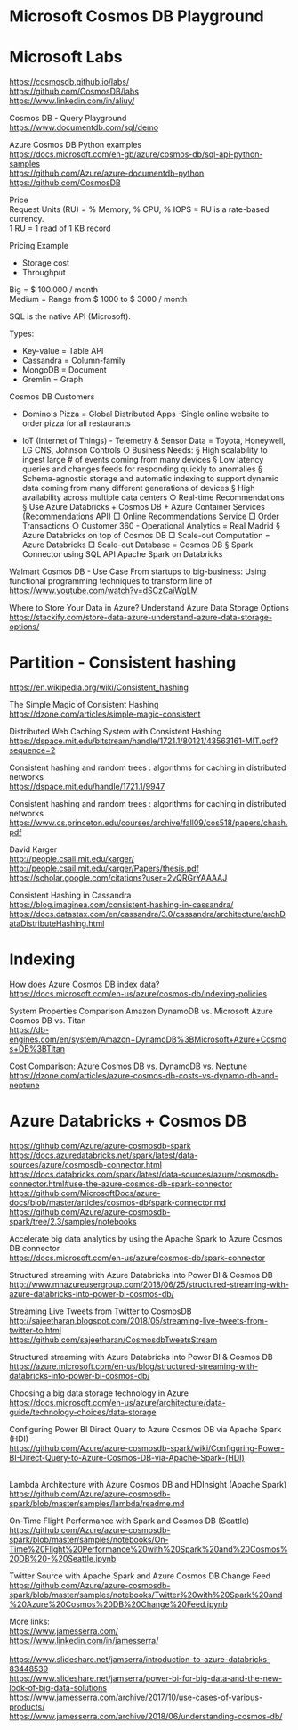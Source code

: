 # Microsoft Cosmos DB Playground

# Microsoft Labs <BR>
https://cosmosdb.github.io/labs/ <BR>
https://github.com/CosmosDB/labs <BR>
https://www.linkedin.com/in/aliuy/ <BR>	

Cosmos DB - Query Playground<BR>
https://www.documentdb.com/sql/demo

Azure Cosmos DB Python examples <BR>
https://docs.microsoft.com/en-gb/azure/cosmos-db/sql-api-python-samples <BR>
https://github.com/Azure/azure-documentdb-python <BR>
https://github.com/CosmosDB <BR>


Price <BR>
Request Units (RU) = % Memory, % CPU, % IOPS = RU is a rate-based currency.<BR>
1 RU = 1 read of 1 KB record<BR>

Pricing Example
- Storage cost
- Throughput

Big = $ 100.000 / month<BR>
Medium =  Range from $ 1000 to $ 3000 / month<BR>


SQL is the native API (Microsoft).<BR>

Types:
- Key-value = Table API
- Cassandra = Column-family 
- MongoDB = Document 
- Gremlin = Graph 

Cosmos DB Customers<BR>
- Domino's Pizza  = Global Distributed Apps
	-Single online website to order pizza for all restaurants 
	
- IoT (Internet of Things) - Telemetry & Sensor Data = Toyota, Honeywell, LG CNS, Johnson Controls
		○ Business  Needs:
			§ High scalability to ingest large # of events coming from many devices
			§ Low latency queries and changes feeds for responding quickly to anomalies 
			§ Schema-agnostic storage and automatic indexing to support dynamic data coming from many different generations of devices 
			§ High availability across multiple data centers 
		○ Real-time Recommendations 
			§ Use Azure Databricks + Cosmos DB + Azure Container Services (Recommendations API)
				□ Online Recommendations Service
				□ Order Transactions 
		○ Customer 360 - Operational Analytics = Real Madrid 
			§ Azure Databricks on top of Cosmos DB
				□ Scale-out Computation = Azure Databricks 
				□ Scale-out Database = Cosmos DB
			§ Spark Connector using SQL API
			Apache Spark on Databricks 



Walmart Cosmos DB - Use Case From startups to big-business: Using functional programming techniques to transform line of<BR>
https://www.youtube.com/watch?v=dSCzCaiWgLM <BR>	

Where to Store Your Data in Azure? Understand Azure Data Storage Options <BR>
https://stackify.com/store-data-azure-understand-azure-data-storage-options/ <BR>
	
			
# Partition - Consistent hashing
https://en.wikipedia.org/wiki/Consistent_hashing<BR>

The Simple Magic of Consistent Hashing <BR>
https://dzone.com/articles/simple-magic-consistent<BR>

Distributed Web Caching System with Consistent Hashing <BR>
https://dspace.mit.edu/bitstream/handle/1721.1/80121/43563161-MIT.pdf?sequence=2<BR>

Consistent hashing and random trees : algorithms for caching in distributed networks <BR>
https://dspace.mit.edu/handle/1721.1/9947<BR>

Consistent hashing and random trees : algorithms for caching in distributed networks <BR>
https://www.cs.princeton.edu/courses/archive/fall09/cos518/papers/chash.pdf<BR>

David Karger <BR>
http://people.csail.mit.edu/karger/<BR>
http://people.csail.mit.edu/karger/Papers/thesis.pdf<BR>
https://scholar.google.com/citations?user=2vQRGrYAAAAJ<BR>

Consistent Hashing in Cassandra <BR>
https://blog.imaginea.com/consistent-hashing-in-cassandra/<BR>
https://docs.datastax.com/en/cassandra/3.0/cassandra/architecture/archDataDistributeHashing.html<BR>

# Indexing

How does Azure Cosmos DB index data? <BR>
https://docs.microsoft.com/en-us/azure/cosmos-db/indexing-policies <BR>


System Properties Comparison Amazon DynamoDB vs. Microsoft Azure Cosmos DB vs. Titan<BR>
https://db-engines.com/en/system/Amazon+DynamoDB%3BMicrosoft+Azure+Cosmos+DB%3BTitan

Cost Comparison: Azure Cosmos DB vs. DynamoDB vs. Neptune <BR>
https://dzone.com/articles/azure-cosmos-db-costs-vs-dynamo-db-and-neptune <BR>


# Azure Databricks + Cosmos DB
https://github.com/Azure/azure-cosmosdb-spark
https://docs.azuredatabricks.net/spark/latest/data-sources/azure/cosmosdb-connector.html
https://docs.databricks.com/spark/latest/data-sources/azure/cosmosdb-connector.html#use-the-azure-cosmos-db-spark-connector <BR>
https://github.com/MicrosoftDocs/azure-docs/blob/master/articles/cosmos-db/spark-connector.md <BR>
https://github.com/Azure/azure-cosmosdb-spark/tree/2.3/samples/notebooks <BR>

Accelerate big data analytics by using the Apache Spark to Azure Cosmos DB connector <BR>
https://docs.microsoft.com/en-us/azure/cosmos-db/spark-connector <BR>

Structured streaming with Azure Databricks into Power BI & Cosmos DB <BR>
http://www.mnazureusergroup.com/2018/06/25/structured-streaming-with-azure-databricks-into-power-bi-cosmos-db/ <BR>
	
Streaming Live Tweets from Twitter to CosmosDB <BR>
http://sajeetharan.blogspot.com/2018/05/streaming-live-tweets-from-twitter-to.html <BR>
https://github.com/sajeetharan/CosmosdbTweetsStream <BR>
	
Structured streaming with Azure Databricks into Power BI & Cosmos DB<BR>
https://azure.microsoft.com/en-us/blog/structured-streaming-with-databricks-into-power-bi-cosmos-db/ <BR>

Choosing a big data storage technology in Azure <BR>
https://docs.microsoft.com/en-us/azure/architecture/data-guide/technology-choices/data-storage <BR>

Configuring Power BI Direct Query to Azure Cosmos DB via Apache Spark (HDI)<BR>
https://github.com/Azure/azure-cosmosdb-spark/wiki/Configuring-Power-BI-Direct-Query-to-Azure-Cosmos-DB-via-Apache-Spark-(HDI) <BR><BR>

Lambda Architecture with Azure Cosmos DB and HDInsight (Apache Spark) <BR>
https://github.com/Azure/azure-cosmosdb-spark/blob/master/samples/lambda/readme.md <BR>

On-Time Flight Performance with Spark and Cosmos DB (Seattle) <BR>
https://github.com/Azure/azure-cosmosdb-spark/blob/master/samples/notebooks/On-Time%20Flight%20Performance%20with%20Spark%20and%20Cosmos%20DB%20-%20Seattle.ipynb <BR>	

Twitter Source with Apache Spark and Azure Cosmos DB Change Feed <BR>
https://github.com/Azure/azure-cosmosdb-spark/blob/master/samples/notebooks/Twitter%20with%20Spark%20and%20Azure%20Cosmos%20DB%20Change%20Feed.ipynb <BR>	
	
More links: <BR>
https://www.jamesserra.com/ <BR>
https://www.linkedin.com/in/jamesserra/ <BR>	
https://www.slideshare.net/jamserra/introduction-to-azure-databricks-83448539 <BR>
https://www.slideshare.net/jamserra/power-bi-for-big-data-and-the-new-look-of-big-data-solutions <BR>
https://www.jamesserra.com/archive/2017/10/use-cases-of-various-products/ <BR>
https://www.jamesserra.com/archive/2018/06/understanding-cosmos-db/ <BR>
	
	
	






